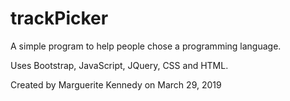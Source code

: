 # trackPicker
A simple program to help people chose a programming language. 

Uses Bootstrap, JavaScript, JQuery, CSS and HTML. 

Created by Marguerite Kennedy on March 29, 2019
